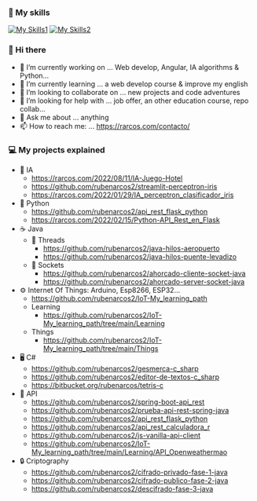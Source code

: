 ### 📖 My skills
[![My Skills1](https://skillicons.dev/icons?i=java,cs,php,python,r,js,html,css)](https://rarcos.com/about/)
[![My Skills2](https://skillicons.dev/icons?i=mongodb,mysql,postgres,docker,tensorflow,angular,android,arduino,raspberrypi)](https://rarcos.com/about/)

### 👋 Hi there
- 🔭 I’m currently working on ... Web develop, Angular, IA algorithms & Python...
- 🌱 I’m currently learning ... a web develop course & improve my english
- 👯 I’m looking to collaborate on ... new projects and code adventures
- 🤔 I’m looking for help with ... job offer, an other education course, repo collab... 
- 💬 Ask me about ... anything
- 📫 How to reach me: ... https://rarcos.com/contacto/
  
<!--
**rubenarcos2/rubenarcos2** is a ✨ _special_ ✨ repository because its `README.md` (this file) appears on your GitHub profile.

Here are some ideas to get you started:

- 🔭 I’m currently working on ...
- 🌱 I’m currently learning ...
- 👯 I’m looking to collaborate on ...
- 🤔 I’m looking for help with ...
- 💬 Ask me about ...
- 📫 How to reach me: ...
- 😄 Pronouns: ...
- ⚡ Fun fact: ...
-->

### 💻 My projects explained

- 🧠 IA
  - https://rarcos.com/2022/08/11/IA-Juego-Hotel
  - https://github.com/rubenarcos2/streamlit-perceptron-iris
  - https://rarcos.com/2022/01/29/IA_perceptron_clasificador_iris  
- 🐍 Python
  - https://github.com/rubenarcos2/api_rest_flask_python
  - https://rarcos.com/2022/02/15/Python-API_Rest_en_Flask
- ☕ Java
  - 🧵 Threads
    - https://github.com/rubenarcos2/java-hilos-aeropuerto
    - https://github.com/rubenarcos2/java-hilos-puente-levadizo
  - 🔌 Sockets
    - https://github.com/rubenarcos2/ahorcado-cliente-socket-java
    - https://github.com/rubenarcos2/ahorcado-server-socket-java
- ⚙ Internet Of Things: Arduino, Esp8266, ESP32...
  - https://github.com/rubenarcos2/IoT-My_learning_path
  - Learning
    - https://github.com/rubenarcos2/IoT-My_learning_path/tree/main/Learning
  - Things
    - https://github.com/rubenarcos2/IoT-My_learning_path/tree/main/Things
- 🖥 C#
  - https://github.com/rubenarcos2/gesmerca-c_sharp
  - https://github.com/rubenarcos2/editor-de-textos-c_sharp
  - https://bitbucket.org/rubenarcos/tetris-c
- 📡 API
  - https://github.com/rubenarcos2/spring-boot-api_rest
  - https://github.com/rubenarcos2/prueba-api-rest-spring-java
  - https://github.com/rubenarcos2/api_rest_flask_python
  - https://github.com/rubenarcos2/api_rest_calculadora_r
  - https://github.com/rubenarcos2/js-vanilla-api-client
  - https://github.com/rubenarcos2/IoT-My_learning_path/tree/main/Learning/API_Openweathermao
- 🔒 Criptography
  - https://github.com/rubenarcos2/cifrado-privado-fase-1-java
  - https://github.com/rubenarcos2/cifrado-publico-fase-2-java
  - https://github.com/rubenarcos2/descifrado-fase-3-java
